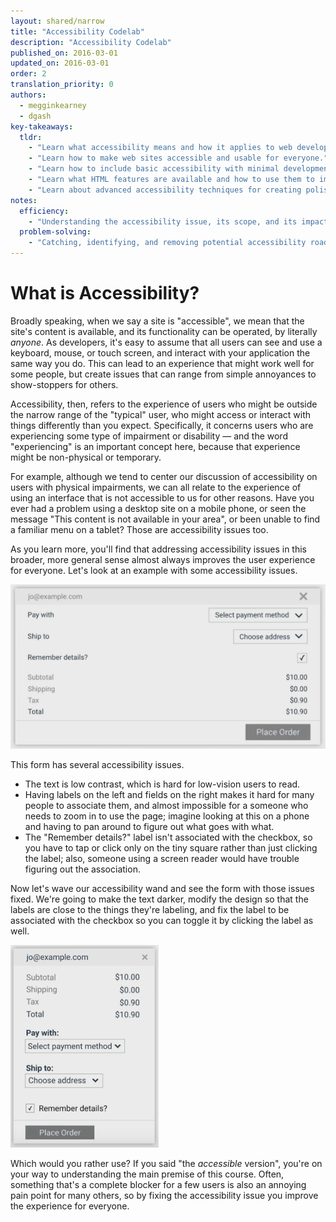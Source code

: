 ```yaml
---
layout: shared/narrow
title: "Accessibility Codelab"
description: "Accessibility Codelab"
published_on: 2016-03-01
updated_on: 2016-03-01
order: 2
translation_priority: 0
authors:
  - megginkearney
  - dgash
key-takeaways:
  tldr: 
    - "Learn what accessibility means and how it applies to web development."
    - "Learn how to make web sites accessible and usable for everyone."
    - "Learn how to include basic accessibility with minimal development impace."
    - "Learn what HTML features are available and how to use them to improve accessibility."
    - "Learn about advanced accessibility techniques for creating polished accessibility experiences."
notes:
  efficiency:
    - "Understanding the accessibility issue, its scope, and its impact can make you a better web developer."
  problem-solving:
    - "Catching, identifying, and removing potential accessibility roadblocks before they happen can improve your development process and reduce maintenance requirements."
---
```


# What is Accessibility?

Broadly speaking, when we say a site is "accessible", we mean that the site's content is available, and its functionality can be operated, by literally *anyone*. As developers, it's easy to assume that all users can see and use a keyboard, mouse, or touch screen, and interact with your application the same way you do. This can lead to an experience that might work well for some people, but create issues that can range from simple annoyances to show-stoppers for others. 

Accessibility, then, refers to the experience of users who might be outside the narrow range of the "typical" user, who might access or interact with things differently than you expect. Specifically, it concerns users who are experiencing some type of impairment or disability &mdash; and the word "experiencing" is an important concept here, because that experience might be non-physical or temporary.

For example, although we tend to center our discussion of accessibility on users with physical impairments, we can all relate to the experience of using an interface that is not accessible to us for other reasons. Have you ever had a problem using a desktop site on a mobile phone, or seen the message "This content is not available in your area", or been unable to find a familiar menu on a tablet? Those are accessibility issues too.

As you learn more, you'll find that addressing accessibility issues in this broader, more general sense almost always improves the user experience for everyone. Let's look at an example with some accessibility issues.

![pooraccess.png](imgs/pooraccess.png)

This form has several accessibility issues.

 - The text is low contrast, which is hard for low-vision users to read.
 - Having labels on the left and fields on the right makes it hard for many people to associate them, and almost impossible for a someone who needs to zoom in to use the page; imagine looking at this on a phone and having to pan around to figure out what goes with what.
 - The "Remember details?" label isn't associated with the checkbox, so you have to tap or click only on the tiny square rather than just clicking the label; also, someone using a screen reader would have trouble figuring out the association.

Now let's wave our accessibility wand and see the form with those issues fixed. We're going to make the text darker, modify the design so that the labels are close to the things they're labeling, and fix the label to be associated with the checkbox so you can toggle it by clicking the label as well.

![betteraccess.png](imgs/betteraccess.png)

Which would you rather use? If you said "the *accessible* version", you're on your way to understanding the main premise of this course. Often, something that's a complete blocker for a few users is also an annoying pain point for many others, so by fixing the accessibility issue you improve the experience for everyone.
